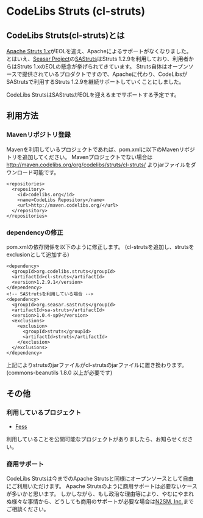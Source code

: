 CodeLibs Struts (cl-struts)
=============

## CodeLibs Struts(cl-struts)とは

[Apache Struts 1.x](http://struts.apache.org/struts1eol-announcement.html)がEOLを迎え、Apacheによるサポートがなくなりました。
とはいえ、[Seasar Project](http://www.seasar.org/)の[SAStruts](http://sastruts.seasar.org/)はStruts 1.2.9を利用しており、利用者からはStruts 1.xのEOLの懸念が挙げられてきています。
Struts自体はオープンソースで提供されているプロダクトですので、Apacheに代わり、CodeLibsがSAStrutsで利用するStruts 1.2.9を継続サポートしていくことにしました。

CodeLibs StrutsはSAStrutsがEOLを迎えるまでサポートする予定です。

## 利用方法

### Mavenリポジトリ登録

Mavenを利用しているプロジェクトであれば、pom.xmlに以下のMavenリポジトリを追加してください。
Mavenプロジェクトでない場合は http://maven.codelibs.org/org/codelibs/struts/cl-struts/ よりjarファイルをダウンロード可能です。

    <repositories>
      <repository>
        <id>codelibs.org</id>
        <name>CodeLibs Repository</name>
        <url>http://maven.codelibs.org/</url>
      </repository>
    </repositories>

### dependencyの修正

pom.xmlの依存関係を以下のように修正します。
(cl-strutsを追加し、strutsをexclusionとして追加する)

    <dependency>
      <groupId>org.codelibs.struts</groupId>
      <artifactId>cl-struts</artifactId>
      <version>1.2.9.1</version>
    </dependency>
    <!-- SAStrutsを利用している場合 -->
    <dependency>
      <groupId>org.seasar.sastruts</groupId>
      <artifactId>sa-struts</artifactId>
      <version>1.0.4-sp9</version>
      <exclusions>
        <exclusion>
          <groupId>struts</groupId>
          <artifactId>struts</artifactId>
        </exclusion>
      </exclusions>
    </dependency>

上記によりstrutsのjarファイルがcl-strutsのjarファイルに置き換わります。
(commons-beanutils 1.8.0 以上が必要です)

## その他

### 利用しているプロジェクト

* [Fess](http://fess.codelibs.org/)

利用していることを公開可能なプロジェクトがありましたら、お知らせください。

### 商用サポート

CodeLibs Strutsは今までのApache Strutsと同様にオープンソースとして自由にご利用いただけます。
Apache Strutsのように商用サポートは必要ないケースが多いかと思います。
しかしながら、もし政治な理由等により、やむにやまれぬ様々な事情から、どうしても商用のサポートが必要な場合は[N2SM, Inc.](http://www.n2sm.net/)までご相談ください。



